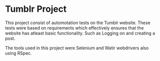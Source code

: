 # Tumblr Project

This project consist of automotation tests on the Tumblr website. These tests were based on requirements which effectively ensures that the website has atleast basic functionality. Such as Logging on and creating a post.

The tools used in this project were Selenium and Watir webdrivers also using RSpec.
